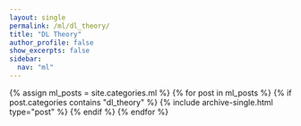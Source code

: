 ```yaml
---
layout: single
permalink: /ml/dl_theory/
title: "DL Theory"
author_profile: false
show_excerpts: false
sidebar:
  nav: "ml"
---
```


{% assign ml_posts = site.categories.ml %}
{% for post in ml_posts %}
  {% if post.categories contains "dl_theory" %}
    {% include archive-single.html type="post" %}
  {% endif %}
{% endfor %}
